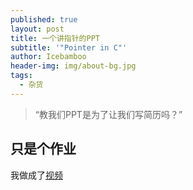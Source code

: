 ```yaml
---
published: true
layout: post
title: 一个讲指针的PPT
subtitle: '"Pointer in C"'
author: Icebamboo
header-img: img/about-bg.jpg
tags:
  - 杂货
---
```

> “教我们PPT是为了让我们写简历吗？”


## 只是个作业

我做成了[视频](https://icebamboo97.github.io/video/ppt.wmv)
